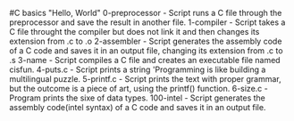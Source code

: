 #C basics "Hello, World"
0-preprocessor - Script runs a C file through the preprocessor and save the result in another file.
1-compiler - Script takes a C file throught the compiler but does not link it and then changes its extension from .c to .o
2-assembler - Script generates the assembly code of a C code and saves it in an output file, changing its extension from .c to .s
3-name - Script compiles a C file and creates an executable file named cisfun.
4-puts.c - Script prints a string 'Programming is like building a multilingual puzzle.
5-printf.c - Script prints the text with proper grammar, but the outcome is a piece of art, using the printf() function.
6-size.c - Program prints the sixe of data types.
100-intel - Script generates the assembly code(intel syntax) of a C code and saves it in an output file.
